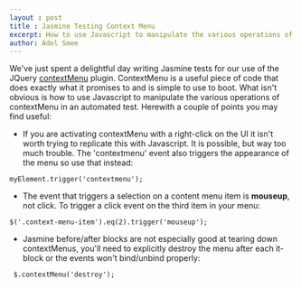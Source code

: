```yaml
---
layout : post
title : Jasmine Testing Context Menu
excerpt: How to use Javascript to manipulate the various operations of contextMenu in an automated test. Herewith a couple of points you may find useful...
author: Adel Smee
---
```


We've just spent a delightful day writing Jasmine tests for our use of the JQuery [contextMenu](https://github.com/medialize/jQuery-contextMenu) plugin. ContextMenu is a useful piece of code that does exactly what it promises to and is simple to use to boot. What isn't obvious is how to use Javascript to manipulate the various operations of contextMenu in an automated test. Herewith a couple of points you may find useful:

* If you are activating contextMenu with a right-click on the UI it isn't worth trying to replicate this with Javascript. It is possible, but way too much trouble. The 'contextmenu' event also triggers the appearance of the menu so use that instead:

```
myElement.trigger('contextmenu');
```

* The event that triggers a selection on a content menu item is **mouseup**, not click. To trigger a click event on the third item in your menu:

```
$('.context-menu-item').eq(2).trigger('mouseup');
```

* Jasmine before/after blocks are not especially good at tearing down contextMenus, you'll need to explicitly destroy the menu after each it-block or the events won't bind/unbind properly:

```
 $.contextMenu('destroy');
```
